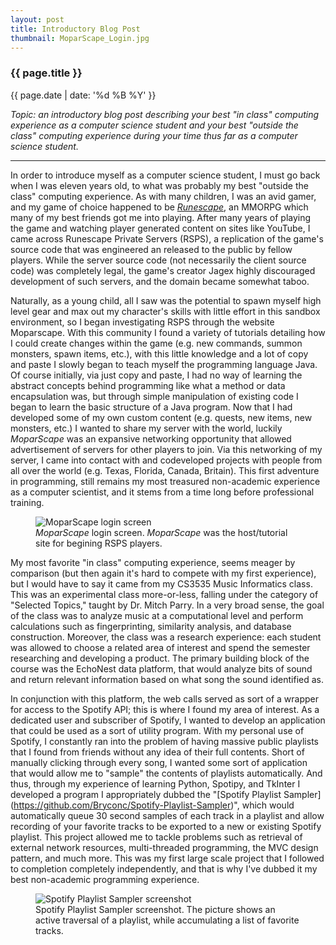 ```yaml
---
layout: post
title: Introductory Blog Post
thumbnail: MoparScape_Login.jpg
---
```


### {{ page.title }}

<p class="meta"> {{ page.date | date: '%d %B %Y' }}</p>

<i>Topic: an introductory blog post describing your best "in class" computing experience as a computer science student and your best "outside the class" computing experience during your time thus far as a computer science student.
</i>

<hr>

In order to introduce myself as a computer science student, I must go back when I was eleven years old, to what was probably my best "outside the class" computing experience.
As with many children, I was an avid gamer, and my game of choice happened to be <i>[Runescape](http://www.runescape.com)</i>, an MMORPG which many of my best friends got me into 
playing. After many years of playing the game and watching player generated content on sites like YouTube, I came across Runescape Private Servers (RSPS), a replication
of the game's source code that was engineered an released to the public by fellow players. While the server source code (not necessarily the client source code) was
completely legal, the game's creator Jagex highly discouraged development of such servers, and the domain became somewhat taboo. 

Naturally, as a young child, all I saw was the potential to spawn myself high level gear and max out my character's skills with little effort in this sandbox environment, 
so I began investigating RSPS through the website Moparscape. With this community I found a variety of tutorials detailing how I could create changes within the
game (e.g. new commands, summon monsters, spawn items, etc.), with this little knowledge and a lot of copy and paste I slowly began to teach myself the programming
language Java. Of course initially, via just copy and paste, I had no way of learning the abstract concepts behind programming like what a method or data encapsulation
was, but through simple manipulation of existing code I began to learn the basic structure of a Java program. Now that I had developed some of my own custom content
(e.g. quests, new items, new monsters, etc.) I wanted to share my server with the world, luckily <i>MoparScape</i> was an expansive networking opportunity that
allowed advertisement of servers for other players to join. Via this networking of my server, I came into contact with and codeveloped projects with people from
all over the world (e.g. Texas, Florida, Canada, Britain). This first adventure in programming, still remains my most treasured non-academic experience as a computer scientist,
and it stems from a time long before professional training.

<figure>
    <img alt="MoparScape login screen" src="{{site.baseurl}}/img/blog_pics/MoparScape_Login.jpg">
    <figcaption><i>MoparScape</i> login screen. <i>MoparScape</i> was the host/tutorial site for begining RSPS players.</figcaption>
</figure>

My most favorite "in class" computing experience, seems meager by comparison (but then again it's hard to compete with my first experience), but I would have
to say it came from my CS3535 Music Informatics class. This was an experimental class more-or-less, falling under the category of "Selected Topics," taught by
Dr. Mitch Parry. In a very broad sense, the goal of the class was to analyze music at a computational level and perform calculations such as fingerprinting, 
similarity analysis, and database construction. Moreover, the class was a research experience: each student was allowed to choose a related area of interest and spend
the semester researching and developing a product. The primary building block of the course was the EchoNest data platform, that would analyze bits of sound and
return relevant information based on what song the sound identified as. 

In conjunction with this platform, the web calls served as sort of a wrapper for access to the Spotify API; this is where I found my area of interest. As a dedicated user 
and subscriber of Spotify, I wanted to develop an application that could be used as a sort of utility program. With my personal use of Spotify, I constantly ran into the
problem of having massive public playlists that I found from friends without any idea of their full contents. Short of manually clicking through every song, I wanted some
sort of application that would allow me to "sample" the contents of playlists automatically. And thus, through my experience of learning Python, Spotipy, and TkInter I developed
a program I appropriately dubbed the "[Spotify Playlist Sampler] (https://github.com/Bryconc/Spotify-Playlist-Sampler)", which would automatically queue 30 second samples of each
track in a playlist and allow recording of your favorite tracks to be exported to a new or existing Spotify playlist. This project allowed me to tackle problems such as retrieval
of external network resources, multi-threaded programming, the MVC design pattern, and much more. This was my first large scale project that I followed to completion completely
independently, and that is why I've dubbed it my best non-academic programming experience.

<figure>
    <img alt="Spotify Playlist Sampler screenshot" src="{{site.baseurl}}/img/blog_pics/Playlist_Sampler.jpg">
    <figcaption>Spotify Playlist Sampler screenshot. The picture shows an active traversal of a playlist, while accumulating a list of favorite tracks.</figcaption>
</figure>
